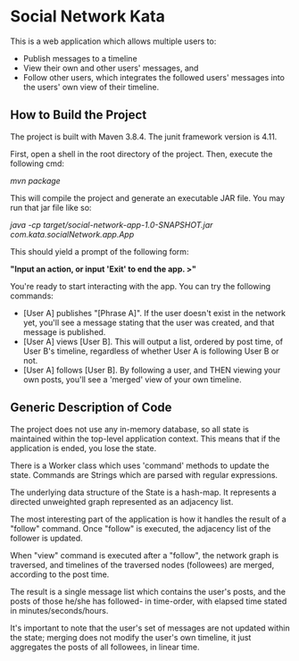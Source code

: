 # Social Network Kata
This is a web application which allows multiple users to: 
- Publish messages to a timeline
- View their own and other users' messages, and 
- Follow other users, which integrates the followed users' messages into the users' own view of their timeline.

## How to Build the Project

The project is built with Maven 3.8.4. The junit framework version is 4.11.

First, open a shell in the root directory of the project. Then, execute the following cmd:

_mvn package_

This will compile the project and generate an executable JAR file. You may run that jar file like so:

_java -cp target/social-network-app-1.0-SNAPSHOT.jar com.kata.socialNetwork.app.App_

This should yield a prompt of the following form: 

**"Input an action, or input 'Exit' to end the app. >"**

You're ready to start interacting with the app. You can try the following commands:

- [User A] publishes "[Phrase A]". If the user doesn't exist in the network yet, you'll see a message stating that the user was created, and that message is published.
- [User A] views [User B]. This will output a list, ordered by post time, of User B's timeline, regardless of whether User A is following User B or not.
- [User A] follows [User B]. By following a user, and THEN viewing your own posts, you'll see a 'merged' view of your own timeline.

## Generic Description of Code

The project does not use any in-memory database, so all state is maintained within the top-level application context. This means that if the application is ended, you lose the state.

There is a Worker class which uses 'command' methods to update the state. Commands are Strings which are parsed with regular expressions.

The underlying data structure of the State is a hash-map. It represents a directed unweighted graph represented as an adjacency list.

The most interesting part of the application is how it handles the result of a "follow" command. Once "follow" is executed, the adjacency list of the follower is updated.

When "view" command is executed after a "follow", the network graph is traversed, and timelines of the traversed nodes (followees) are merged, according to the post time.

The result is a single message list which contains the user's posts, and the posts of those he/she has followed- in time-order, with elapsed time stated in minutes/seconds/hours.

It's important to note that the user's set of messages are not updated within the state; merging does not modify the user's own timeline, it just aggregates the posts of all followees, in linear time.
